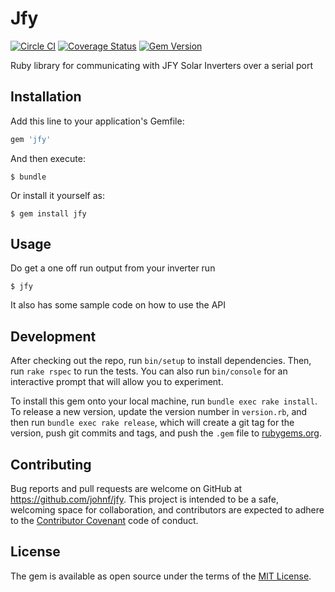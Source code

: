 # Jfy

[![Circle CI](https://circleci.com/gh/johnf/jfy.svg?style=svg)](https://circleci.com/gh/johnf/jfy)
[![Coverage Status](https://coveralls.io/repos/johnf/jfy/badge.svg?branch=master&service=github)](https://coveralls.io/github/johnf/jfy?branch=master)
[![Gem Version](https://badge.fury.io/rb/jfy.svg)](https://badge.fury.io/rb/jfy)

Ruby library for communicating with JFY Solar Inverters over a serial port

## Installation

Add this line to your application's Gemfile:

```ruby
gem 'jfy'
```

And then execute:

    $ bundle

Or install it yourself as:

    $ gem install jfy

## Usage

Do get a one off run output from your inverter run

    $ jfy

It also has some sample code on how to use the API

## Development

After checking out the repo, run `bin/setup` to install dependencies. Then, run `rake rspec` to run the tests. You can also run `bin/console` for an interactive prompt that will allow you to experiment.

To install this gem onto your local machine, run `bundle exec rake install`. To release a new version, update the version number in `version.rb`, and then run `bundle exec rake release`, which will create a git tag for the version, push git commits and tags, and push the `.gem` file to [rubygems.org](https://rubygems.org).

## Contributing

Bug reports and pull requests are welcome on GitHub at https://github.com/johnf/jfy. This project is intended to be a safe, welcoming space for collaboration, and contributors are expected to adhere to the [Contributor Covenant](contributor-covenant.org) code of conduct.


## License

The gem is available as open source under the terms of the [MIT License](http://opensource.org/licenses/MIT).

